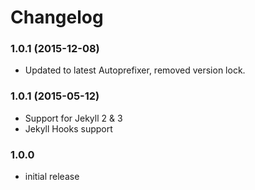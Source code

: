 # Changelog

### 1.0.1 (2015-12-08)
- Updated to latest Autoprefixer, removed version lock.

### 1.0.1 (2015-05-12)
- Support for Jekyll 2 & 3
- Jekyll Hooks support

### 1.0.0
- initial release
